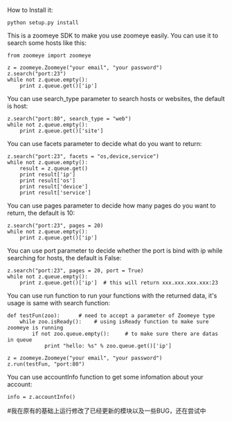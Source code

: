 How to Install it: 

	python setup.py install

This is a zoomeye SDK to make you use zoomeye easily.
You can use it to search some hosts like this:

	from zoomeye import zoomeye

	z = zoomeye.Zoomeye("your email", "your password")
	z.search("port:23")
	while not z.queue.empty():
    	print z.queue.get()['ip']

You can use search_type parameter to search hosts or websites, the default is host: 

	z.search("port:80", search_type = "web")
	while not z.queue.empty():
    	print z.queue.get()['site']

You can use facets parameter to decide what do you want to return:

	z.search("port:23", facets = "os,device,service")
	while not z.queue.empty():
    	result = z.queue.get()
    	print result['ip']
    	print result['os']
    	print result['device']
    	print result['service']

You can use pages parameter to decide how many pages do you want to return, the default is 10:

	z.search("port:23", pages = 20)
	while not z.queue.empty():
    	print z.queue.get()['ip']

You can use port parameter to decide whether the port is bind with ip while searching for hosts, the default is False:

	z.search("port:23", pages = 20, port = True)
	while not z.queue.empty():
    	print z.queue.get()['ip']  # this will return xxx.xxx.xxx.xxx:23

You can use run function to run your functions with the returned data, it's usage is same with search function:

	def testFun(zoo):      # need to accept a parameter of Zoomeye type
	    while zoo.isReady():    # using isReady function to make sure zoomeye is running
	        if not zoo.queue.empty():     # to make sure there are datas in queue
	            print "hello: %s" % zoo.queue.get()['ip']

	z = zoomeye.Zoomeye("your email", "your password")
	z.run(testFun, "port:80")

You can use accountInfo function to get some infomation about your account:

	info = z.accountInfo()
#我在原有的基础上运行修改了已经更新的模块以及一些BUG，还在尝试中
